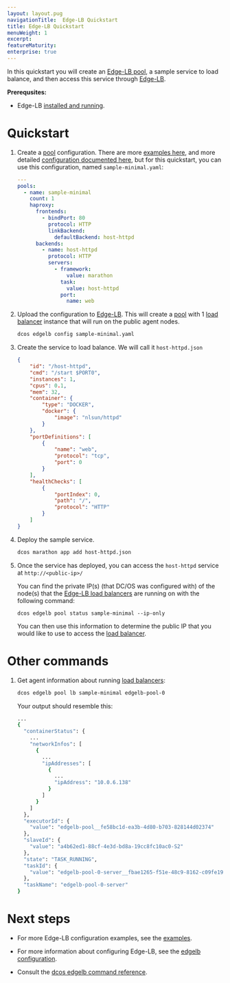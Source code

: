 ```yaml
---
layout: layout.pug
navigationTitle:  Edge-LB Quickstart
title: Edge-LB Quickstart
menuWeight: 1
excerpt:
featureMaturity:
enterprise: true
---
```


In this quickstart you will create an [Edge-LB pool](/1.11/networking/edge-lb/architecture#edge-lb-pool), a sample service to load balance, and then access this service through [Edge-LB](/1.11/networking/edge-lb/architecture#edge-lb).

**Prerequsites:**

- Edge-LB [installed and running](/1.11/networking/edge-lb/installing/).

# Quickstart

1.  Create a [pool](/1.11/networking/edge-lb/architecture#edge-lb-pool) configuration. There are more [examples here](/1.11/networking/edge-lb/examples), and more detailed [configuration documented here](/1.11/networking/edge-lb/configuration), but for this quickstart, you can use this configuration, named `sample-minimal.yaml`:

    ```yaml
    ---
    pools:
      - name: sample-minimal
        count: 1
        haproxy:
          frontends:
            - bindPort: 80
              protocol: HTTP
              linkBackend:
                defaultBackend: host-httpd
          backends:
            - name: host-httpd
              protocol: HTTP
              servers:
                - framework:
                    value: marathon
                  task:
                    value: host-httpd
                  port:
                    name: web
    ```
1.  Upload the configuration to [Edge-LB](/1.11/networking/edge-lb/architecture#edge-lb). This will create a [pool](/1.11/networking/edge-lb/architecture#edge-lb-pool) with 1 [load balancer](/1.11/networking/edge-lb/architecture#edge-lb-load-balancer) instance that will run on the public agent nodes.

    ```bash
    dcos edgelb config sample-minimal.yaml
    ```

1.  Create the service to load balance. We will call it `host-httpd.json`

    ```json
    {
        "id": "/host-httpd",
        "cmd": "/start $PORT0",
        "instances": 1,
        "cpus": 0.1,
        "mem": 32,
        "container": {
            "type": "DOCKER",
            "docker": {
                "image": "nlsun/httpd"
            }
        },
        "portDefinitions": [
            {
                "name": "web",
                "protocol": "tcp",
                "port": 0
            }
        ],
        "healthChecks": [
            {
                "portIndex": 0,
                "path": "/",
                "protocol": "HTTP"
            }
        ]
    }
    ```

1.  Deploy the sample service.

    ```bash
    dcos marathon app add host-httpd.json
    ```

1.  Once the service has deployed, you can access the `host-httpd` service at `http://<public-ip>/`

    You can find the private IP(s) (that DC/OS was configured with) of the node(s) that the [Edge-LB load balancers](/1.11/networking/edge-lb/architecture#edge-lb-load-balancer) are running on with the following command:
    ```
    dcos edgelb pool status sample-minimal --ip-only
    ```

    You can then use this information to determine the public IP that you would like to use to access the [load balancer](/1.11/networking/edge-lb/architecture#edge-lb-load-balancer).

# Other commands

1.  Get agent information about running [load balancers](/1.11/networking/edge-lb/architecture#edge-lb-load-balancer):

    ```bash
    dcos edgelb pool lb sample-minimal edgelb-pool-0
    ```

    Your output should resemble this:

    ```bash
    ...
    {
      "containerStatus": {
        ...
        "networkInfos": [
          {
            ...
            "ipAddresses": [
              {
                ...
                "ipAddress": "10.0.6.138"
              }
            ]
          }
        ]
      },
      "executorId": {
        "value": "edgelb-pool__fe58bc1d-ea3b-4d80-b703-828144d02374"
      },
      "slaveId": {
        "value": "a4b62ed1-88cf-4e3d-bd8a-19cc8fc10ac0-S2"
      },
      "state": "TASK_RUNNING",
      "taskId": {
        "value": "edgelb-pool-0-server__fbae1265-f51e-48c9-8162-c09fe19b657d"
      },
      "taskName": "edgelb-pool-0-server"
    }
    ```

# Next steps

- For more Edge-LB configuration examples, see the [examples](/1.11/networking/edge-lb/examples).
- For more information about configuring Edge-LB, see the [edgelb configuration](/1.11/networking/edge-lb/configuration).

- Consult the [dcos edgelb command reference](/1.11/cli/command-reference/dcos-edgelb/).
